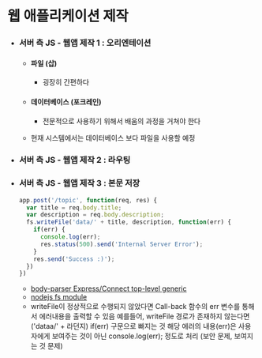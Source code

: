 # 웹 애플리케이션 제작

- ### 서버 측 JS - 웹앱 제작 1 : 오리엔테이션
  - #### 파일 (삽)

    - 굉장히 간편하다

  - #### 데이터베이스 (포크레인)

    - 전문적으로 사용하기 위해서 배움의 과정을 거쳐야 한다

  - 현재 시스템에서는 데이터베이스 보다 파일을 사용할 예정

- ### 서버 측 JS - 웹앱 제작 2 : 라우팅

- ### 서버 측 JS - 웹앱 제작 3 : 본문 저장

  ```js
  app.post('/topic', function(req, res) {
    var title = req.body.title;
    var description = req.body.description;
    fs.writeFile('data/' + title, description, function(err) {
      if(err) {
        console.log(err);
        res.status(500).send('Internal Server Error');
      }
      res.send('Success :)');
    })
  })
  ```

  - [body-parser Express/Connect top-level generic](https://github.com/expressjs/body-parser#expressconnect-top-level-generic)
  - [nodejs fs module](https://nodejs.org/api/fs.html#fs_fs_writefile_file_data_options_callback)
  - writeFile이 정상적으로 수행되지 않았다면 Call-back 함수의 err 변수를 통해서 에러내용을 출력할 수 있음
    예를들어, writeFile 경로가 존재하지 않는다면('dataa/' + 라던지) if(err) 구문으로 빠지는 것
    해당 에러의 내용(err)은 사용자에게 보여주는 것이 아닌 console.log(err); 정도로 처리 (보안 문제, 보여지는 것 문제)